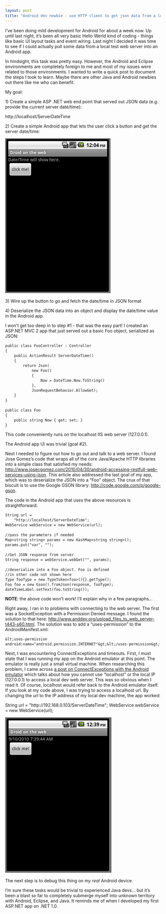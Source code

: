 ```yaml
---
layout: post
title: "Android dev newbie - use HTTP client to get json data from a local web server"
---
```



<p>I&#8217;ve been doing mild development for Android for about a week now. Up until last night, it&#8217;s been all very basic Hello Werld kind of coding - things like basic UI layout tasks and event wiring. Last night I decided it was time to see if I could actually pull some data from a local test web server into an Android app.</p>
<p>In hindsight, this task was pretty easy. However, the Android and Eclipse environments are completely foreign to me and most of my issues were related to those environments. I wanted to write a quick post to document the steps I took to learn. Maybe there are other Java and Android newbies out there like me who can benefit.</p>
<p>My goal:</p>
<p>1) Create a simple ASP .NET web end point that served out JSON data (e.g. provide the current server date/time):</p>
<p>http://localhost/ServerDateTime</p>
<p>2) Create a simple Android app that lets the user click a button and get the server date/time:</p>
<p><img src="/hodsmedia/1097012742_1.png" alt=""/></p>
<p>3) Wire up the button to go and fetch the date/time in JSON format</p>
<p>4) Deserialize the JSON data into an object and display the date/time value in the Android app.</p>
<p>I won&#8217;t get too deep in to step #1 - that was the easy part! I created an ASP.NET MVC 2 app that just served out a basic Foo object, serialized as JSON:</p>

    public class FooController : Controller
    {
        public ActionResult ServerDateTime()
        {
            return Json(
                new Foo()
                {
                    Now = DateTime.Now.ToString()
                },
                JsonRequestBehavior.AllowGet);
        }
    }

    public class Foo
    {
        public string Now { get; set; }
    }

<p>This code conveniently runs on the localhost IIS web server (127.0.0.1).</p>
<p>The Android app UI was trivial (goal #2).</p>
<p>Next I needed to figure out how to go out and talk to a web server. I found Jose Gomez&#8217;s code that wraps all of the core Java/Apache HTTP libraries into a simple class that satisfied my needs: <a href="http://www.josecgomez.com/2010/04/30/android-accessing-restfull-web-services-using-json" target="_blank"><a href="http://www.josecgomez.com/2010/04/30/android-accessing-restfull-web-services-using-json" target="_blank">http://www.josecgomez.com/2010/04/30/android-accessing-restfull-web-services-using-json</a></a>. This article also addressed the last goal of my app, which was to deserialize the JSON into a &#8220;Foo&#8221; object. The crux of that biscuit is to use the Google GSON library: <a href="http://code.google.com/p/google-gson" target="_blank"><a href="http://code.google.com/p/google-gson" target="_blank">http://code.google.com/p/google-gson</a></a>.</p>
<p>The code in the Android app that uses the above resources is straightforward:</p>

    String url = 
        "http://localhost/ServerDateTime";
    WebService webService = new WebService(url);

    //pass the parameters if needed
    Map<string string> params = new HashMap<string string>();
    params.put("var", "");

    //Get JSON response from server
    String response = webService.webGet("", params);

    //deserialize into a Foo object. Foo is defined
    //in other code not shown here
    Type fooType = new TypeToken<foo>(){}.getType();
    Foo foo = new Gson().fromJson(response, fooType);
    dateTimeLabel.setText(foo.toString());

<p><strong>NOTE</strong>: the above code won&#8217;t work! I&#8217;ll explain why in a few paragraphs&#8230;</p>
<p>Right away, I ran in to problems with connecting to the web server. The first was a SocketException with a Permission Denied message. I found the solution to that here: <a href="http://www.anddev.org/upload_files_to_web_server-t443-s60.html" target="_blank"><a href="http://www.anddev.org/upload_files_to_web_server-t443-s60.html" target="_blank">http://www.anddev.org/upload_files_to_web_server-t443-s60.html</a></a>. The solution was to add a &#8220;uses-permission&#8221; to the AndroidManifest.xml:</p>

    &lt;uses-permission android:name="android.permission.INTERNET"&gt;&lt;/uses-permission&gt;

<p>Next, I was encountering ConnectExceptions and timeouts. First, I must state that I was running my app on the Android emulator at this point. The emulator is really just a small virtual machine. When researching this problem, I came across <a href="http://stackoverflow.com/questions/2301560/java-net-connectexception-127-0-0-18080-an-android-emulator" target="_blank">a post on ConnectExceptions with the Android emulator</a> which talks about how you cannot use &#8220;localhost&#8221; or the local IP (127.0.0.1) to access a local dev web server. This was so obvious when I read it. Of course, localhost would refer back to the Android emulator itself. If you look at my code above, I was trying to access a localhost url. By changing the url to the IP address of my local dev machine, the app worked:</p>
    String url = 
        "http://192.168.0.103/ServerDateTime";
    WebService webService = new WebService(url);

<p><img src="/hodsmedia/1097012742_2.png" alt=""/></p>
<p>The next step is to debug this thing on my <em>real</em> Android device.</p>
<p>I&#8217;m sure these tasks would be trivial to experienced Java devs&#8230; but it&#8217;s been a blast so far to completely submerge myself into unknown territory with Android, Eclipse, and Java. It reminds me of when I developed my first ASP.NET app on .NET 1.0.</p>

